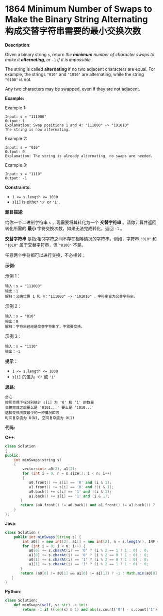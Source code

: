 # 1864 Minimum Number of Swaps to Make the Binary String Alternating 构成交替字符串需要的最小交换次数

__Description:__

Given a binary string `s`, return _the __minimum__ number of character swaps to make it __alternating__, or_ `-1` _if it is impossible._

The string is called __alternating__ if no two adjacent characters are equal. For example, the strings `"010"` and `"1010"` are alternating, while the string `"0100"` is not.

Any two characters may be swapped, even if they are not adjacent.

__Example:__

Example 1:

```text
Input: s = "111000"
Output: 1
Explanation: Swap positions 1 and 4: "111000" -> "101010"
The string is now alternating.
```

Example 2:

```text
Input: s = "010"
Output: 0
Explanation: The string is already alternating, no swaps are needed.
```

Example 3:

```text
Input: s = "1110"
Output: -1
```

__Constraints:__

- `1 <= s.length <= 1000`
- `s[i]` is either `'0'` or `'1'`.

__题目描述:__

给你一个二进制字符串 `s` ，现需要将其转化为一个 __交替字符串__ 。请你计算并返回转化所需的 __最小__ 字符交换次数，如果无法完成转化，返回 `-1` 。

__交替字符串__ 是指:相邻字符之间不存在相等情况的字符串。例如，字符串 `"010"` 和 `"1010"` 属于交替字符串，但 `"0100"` 不是。

任意两个字符都可以进行交换，不必相邻 。

__示例:__

示例 1：

```text
输入：s = "111000"
输出：1
解释：交换位置 1 和 4："111000" -> "101010" ，字符串变为交替字符串。
```

示例 2：

```text
输入：s = "010"
输出：0
解释：字符串已经是交替字符串了，不需要交换。
```

示例 3：

```text
输入：s = "1110"
输出：-1
```

__提示：__

- `1 <= s.length <= 1000`
- `s[i]` 的值为 `'0'` 或 `'1'`

__思路:__

```text
贪心
按照奇偶下标分别统计 s[i] 为 '0' 和 '1' 的数量
交换完成之后要么是 '0101...' 要么是 '1010...'
选择交换次数最少的一种情况即可
时间复杂度为 O(N), 空间复杂度为 O(1)
```

__代码:__

__C++__:

```C++
class Solution 
{
public:
    int minSwaps(string s) 
    {
        vector<int> a0(2), a1(2);
        for (int i = 0, n = s.size(); i < n; i++) 
        {
           a0.front() += s[i] == '0' and (i & 1);
           a1.front() += s[i] == '0' and !(i & 1);
           a0.back() += s[i] == '1' and !(i & 1);
           a1.back() += s[i] == '1' and (i & 1);
       }
       return (a0.front() != a0.back() and a1.front() != a1.back()) ? -1 : min(a0.front() == a0.back() ? a0[0] : 1001, a1.front() == a1.back() ? a1.front() : 1001);
    }
};
```

__Java__:

```Java
class Solution {
    public int minSwaps(String s) { 
        int a0[] = new int[2], a1[] = new int[2], n = s.length(), INF = 1001;
        for (int i = 0; i < n; i++) {
           a0[0] += s.charAt(i) == '0' ? (i % 2 == 1 ? 1 : 0) : 0;
           a1[0] += s.charAt(i) == '0' ? (i % 2 == 0 ? 1 : 0) : 0;
           a0[1] += s.charAt(i) == '1' ? (i % 2 == 0 ? 1 : 0) : 0;
           a1[1] += s.charAt(i) == '1' ? (i % 2 == 1 ? 1 : 0) : 0;
       }
       return (a0[0] != a0[1] && a1[0] != a1[1]) ? -1 : Math.min(a0[0] == a0[1] ? a0[0] : INF, a1[0] == a1[1] ? a1[0] : INF);
   }
}
```

__Python__:

```Python
class Solution:
    def minSwaps(self, s: str) -> int:
        return -1 if ((len(s) & 1) and abs(s.count('0') - s.count('1')) != 1) or (not (len(s) & 1) and s.count('0') != s.count('1')) else s.count('0') - sum(c == '0' for c in s[::2]) if (len(s) & 1) and s.count('0') > s.count('1') else s.count('1') - sum(c == '1' for c in s[::2]) if (len(s) & 1) and s.count('0') < s.count('1') else min(s.count('0') - sum(c == '0' for c in s[::2]), s.count('0') - sum(c == '0' for c in s[1::2]), s.count('1') - sum(c == '1' for c in s[::2]), s.count('1') - sum(c == '1' for c in s[1::2]))
```

